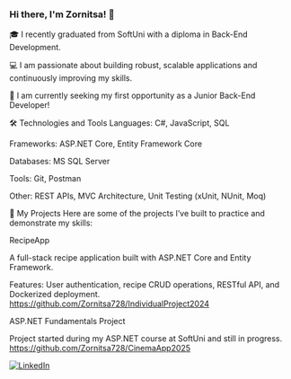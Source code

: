 ### Hi there, I'm Zornitsa! 👋

🎓 I recently graduated from SoftUni with a diploma in Back-End Development.

💻 I am passionate about building robust, scalable applications and continuously improving my skills.

🚀 I am currently seeking my first opportunity as a Junior Back-End Developer!

🛠️ Technologies and Tools
Languages: C#, JavaScript, SQL

Frameworks: ASP.NET Core, Entity Framework Core

Databases: MS SQL Server

Tools: Git, Postman

Other: REST APIs, MVC Architecture, Unit Testing (xUnit, NUnit, Moq)

🧩 My Projects
Here are some of the projects I’ve built to practice and demonstrate my skills:

RecipeApp

A full-stack recipe application built with ASP.NET Core and Entity Framework.

Features: User authentication, recipe CRUD operations, RESTful API, and Dockerized deployment.
https://github.com/Zornitsa728/IndividualProject2024

ASP.NET Fundamentals Project

Project started during my ASP.NET course at SoftUni and still in progress.
https://github.com/Zornitsa728/CinemaApp2025

[![LinkedIn](https://img.shields.io/badge/-LinkedIn-0e76a8?style=flat-square&logo=Linkedin&logoColor=white)](https://www.linkedin.com/in/zornitsa-stoyanova-a2034b275) 
<!---
Zornitsa728/Zornitsa728 is a ✨ special ✨ repository because its `README.md` (this file) appears on your GitHub profile.
You can click the Preview link to take a look at your changes.
--->
